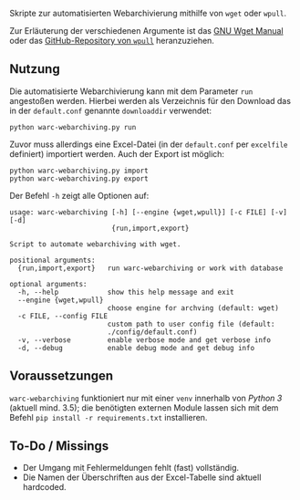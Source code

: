 Skripte zur automatisierten Webarchivierung mithilfe von `wget` oder `wpull`.

Zur Erläuterung der verschiedenen Argumente ist das [GNU Wget Manual](https://www.gnu.org/software/wget/manual/wget.html) oder das [GitHub-Repository von `wpull`](https://github.com/chfoo/wpull) heranzuziehen.

## Nutzung

Die automatisierte Webarchivierung kann mit dem Parameter `run` angestoßen werden. Hierbei werden als Verzeichnis für den Download das in der `default.conf` genannte `downloaddir` verwendet:

```
python warc-webarchiving.py run
```

Zuvor muss allerdings eine Excel-Datei (in der `default.conf` per `excelfile` definiert) importiert werden. Auch der Export ist möglich:

```
python warc-webarchiving.py import
python warc-webarchiving.py export
```

Der Befehl `-h` zeigt alle Optionen auf:

```
usage: warc-webarchiving [-h] [--engine {wget,wpull}] [-c FILE] [-v] [-d]
                         {run,import,export}

Script to automate webarchiving with wget.

positional arguments:
  {run,import,export}   run warc-webarchiving or work with database

optional arguments:
  -h, --help            show this help message and exit
  --engine {wget,wpull}
                        choose engine for archving (default: wget)
  -c FILE, --config FILE
                        custom path to user config file (default:
                        ./config/default.conf)
  -v, --verbose         enable verbose mode and get verbose info
  -d, --debug           enable debug mode and get debug info
```

## Voraussetzungen

`warc-webarchiving` funktioniert nur mit einer `venv` innerhalb von _Python 3_ (aktuell mind. 3.5); die benötigten externen Module lassen sich mit dem Befehl `pip install -r requirements.txt` installieren.

## To-Do / Missings

* Der Umgang mit Fehlermeldungen fehlt (fast) vollständig.
* Die Namen der Überschriften aus der Excel-Tabelle sind aktuell hardcoded.
